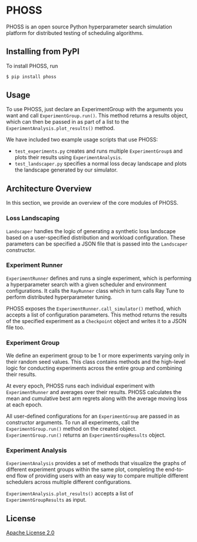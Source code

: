 # PHOSS

PHOSS is an open source Python hyperparameter search simulation platform for
distributed testing of scheduling algorithms.

## Installing from PyPI

To install PHOSS, run
```bash
$ pip install phoss
```

## Usage

To use PHOSS, just declare an ExperimentGroup with the arguments you want and
call `ExperimentGroup.run()`. This method returns a results object, which can
then be passed in as part of a list to the `ExperimentAnalysis.plot_results()`
method.

We have included two example usage scripts that use PHOSS:
- `test_experiments.py` creates and runs multiple `ExperimentGroup`s and plots
their results using `ExperimentAnalysis`.
- `test_landscaper.py` specifies a normal loss decay landscape and plots the
landscape generated by our simulator.

## Architecture Overview

In this section, we provide an overview of the core modules of PHOSS.

### Loss Landscaping

`Landscaper` handles the logic of generating a synthetic loss landscape based on
a user-specified distribution and workload configuration. These parameters can
be specified a JSON file that is passed into the `Landscaper` constructor.

### Experiment Runner

`ExperimentRunner` defines and runs a single experiment, which is performing a
hyperparameter search with a given scheduler and environment configurations. It
calls the `RayRunner` class which in turn calls Ray Tune to perform distributed
hyperparameter tuning.

PHOSS exposes the `ExperimentRunner.call_simulator()` method, which accepts a
list of configuration parameters. This method returns the results of the
specified experiment as a `Checkpoint` object and writes it to a JSON file too.

### Experiment Group

We define an experiment group to be 1 or more experiments varying only in their
random seed values. This class contains methods and the high-level logic for
conducting experiments across the entire group and combining their results.

At every epoch, PHOSS runs each individual experiment with `ExperimentRunner`
and averages over their results. PHOSS calculates the mean and cumulative best
arm regrets along with the average moving loss at each epoch.

All user-defined configurations for an `ExperimentGroup` are passed in as
constructor arguments. To run all experiments, call the `ExperimentGroup.run()`
method on the created object. `ExperimentGroup.run()` returns an
`ExperimentGroupResults` object.

### Experiment Analysis

`ExperimentAnalysis` provides a set of methods that visualize the graphs of
different experiment groups within the same plot, completing the end-to-end
flow of providing users with an easy way to compare multiple different
schedulers across multiple different configurations.

`ExperimentAnalysis.plot_results()` accepts a list of `ExperimentGroupResults`
as input.

## License

[Apache License 2.0](LICENSE)
